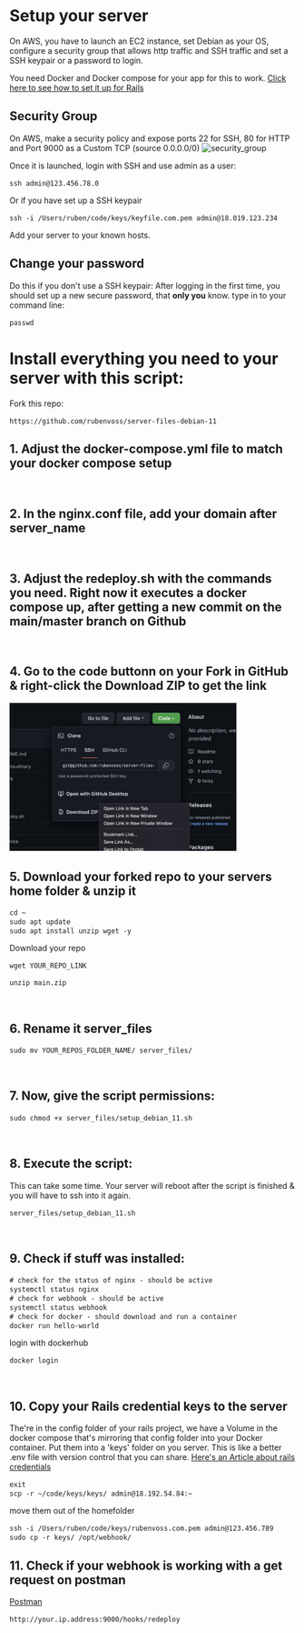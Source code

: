 # Setup your server
On AWS, you have to launch an EC2 instance, set Debian as your OS, configure a security group that allows http traffic and SSH traffic and set a SSH keypair or a password to login.
<br>

You need Docker and Docker compose for your app for this to work. [Click here to see how to set it up for Rails](https://github.com/rubenvoss/docker-rails)

## Security Group
On AWS, make a security policy and expose ports 22 for SSH, 80 for HTTP and Port 9000 as a Custom TCP (source 0.0.0.0/0)
![security_group](https://user-images.githubusercontent.com/105738004/193949224-90433bf1-a336-4ca9-b373-dd4b9ba1ea1c.jpg)
<br>

Once it is launched, login with SSH and use admin as a user:
```
ssh admin@123.456.78.0
```
Or if you have set up a SSH keypair
```
ssh -i /Users/ruben/code/keys/keyfile.com.pem admin@18.019.123.234
```
Add your server to your known hosts.


## Change your password
Do this if you don't use a SSH keypair:
After logging in the first time, you should set up a new secure password, that **only you** know.
type in to your command line:
```
passwd
```

# Install everything you need to your server with this script:
Fork this repo:
```
https://github.com/rubenvoss/server-files-debian-11
```
## 1. Adjust the docker-compose.yml file to match your docker compose setup
<br>

## 2. In the nginx.conf file, add your domain after server_name
<br>

## 3. Adjust the redeploy.sh with the commands you need. Right now it executes a docker compose up, after getting a new commit on the main/master branch on Github
<br>

## 4. Go to the code buttonn on your Fork in GitHub & right-click the Download ZIP to get the link
<img src="download_zip.jpg" width="400">
<br>

## 5. Download your forked repo to your servers home folder & unzip it
```
cd ~
sudo apt update
sudo apt install unzip wget -y
```
Download your repo
```
wget YOUR_REPO_LINK
```
```
unzip main.zip
```
<br>

## 6. Rename it server_files
```
sudo mv YOUR_REPOS_FOLDER_NAME/ server_files/
```
<br>

## 7. Now, give the script permissions:
```
sudo chmod +x server_files/setup_debian_11.sh
```
<br>

## 8. Execute the script:
This can take some time. Your server will reboot after the script is finished & you will have to ssh into it again.
```
server_files/setup_debian_11.sh
```
<br>

## 9. Check if stuff was installed:
```
# check for the status of nginx - should be active
systemctl status nginx
# check for webhook - should be active
systemctl status webhook
# check for docker - should download and run a container
docker run hello-world
```
login with dockerhub
```
docker login
```
<br>

## 10. Copy your Rails credential keys to the server
The're in the config folder of your rails project, we have a Volume in the docker compose that's mirroring that config folder into your Docker container. Put them into a 'keys' folder on you server. This is like a better .env file with version control that you can share. [Here's an Article about rails credentials](https://kirillshevch.medium.com/encrypted-secrets-credentials-in-rails-6-rails-5-1-5-2-f470accd62fc)
```
exit
scp -r ~/code/keys/keys/ admin@18.192.54.84:~
```
move them out of the homefolder
```
ssh -i /Users/ruben/code/keys/rubenvoss.com.pem admin@123.456.789
sudo cp -r keys/ /opt/webhook/
```

## 11. Check if your webhook is working with a get request on postman
[Postman](https://www.postman.com/)
```
http://your.ip.address:9000/hooks/redeploy
```
